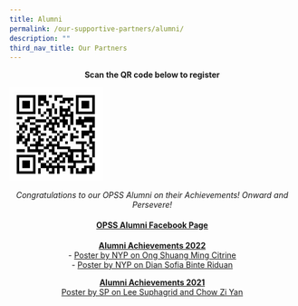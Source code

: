 ```yaml
---
title: Alumni
permalink: /our-supportive-partners/alumni/
description: ""
third_nav_title: Our Partners
---
```


<p style="text-align: center;"><strong>Scan the QR code below to register</strong></p>
<img style="width: 33%;" src="/images/a1.jpg" />
<p style="text-align: center;"><em>Congratulations to our OPSS Alumni on their Achievements! Onward and Persevere!</em></p>
<h4 style="text-align: center;"><a href="https://www.facebook.com/OPSSAlumni/" target="_blank" rel="noopener noreferrer" data-icon="" data-fallback="Find out more">OPSS Alumni Facebook Page</a></h4>
<p style="text-align: center;"><span style="text-decoration: underline;"><strong><a data-icon="" data-fallback="Find out more">Alumni Achievements 2022<br /></a></strong></span>-&nbsp;<a href="/files/Ong%20Shuang%20Ming%20Citrine.pdf" target="_blank" rel="noopener">Poster by NYP on Ong Shuang Ming Citrine</a><br />-&nbsp;<a href="/files/Dian%20Sofia%20Binte%20Riduan.pdf" target="_blank" rel="noopener">Poster by NYP on Dian Sofia Binte Riduan</a></p>
<p style="text-align: center;"><a data-icon="" data-fallback="Find out more"><span style="text-decoration: underline;"><strong>Alumni Achievements 2021</strong></span><br /></a><a href="/files/Lee%20Suphagrid%20n%20Chow%20Zi%20Yan.pdf" target="_blank" rel="noopener">Poster by SP on&nbsp;Lee Suphagrid and Chow Zi Yan</a></p>